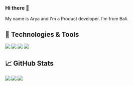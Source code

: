 <!--
**bagus-Arya/bagus-Arya** is a ✨ _special_ ✨ repository because its `README.md` (this file) appears on your GitHub profile.

Here are some ideas to get you started:

- 🔭 I’m currently working on ...
- 🌱 I’m currently learning ...
- 👯 I’m looking to collaborate on ...
- 🤔 I’m looking for help with ...
- 💬 Ask me about ...
- 📫 How to reach me: ...
- 😄 Pronouns: ...
- ⚡ Fun fact: ...
-->

### Hi there 👋

My name is Arya and I'm a Product developer. I'm from Bali.

## 🔧 Technologies & Tools
![](https://img.shields.io/badge/Editor-IntelliJ_IDEA-informational?style=flat&logo=intellij-idea&logoColor=white&color=21759B)
![](https://img.shields.io/badge/Editor-Wordpress-informational?style=flat&logo=wordpress&logoColor=white&color=21759B)
![](https://img.shields.io/badge/Code-JavaScript-informational?style=flat&logo=javascript&logoColor=yellow&color=21759B)
![](https://img.shields.io/badge/Editor-VisualStudio-informational?style=flat&logo=visual-studio-code&logoColor=blue&color=21759B)

## &#x1f4c8; GitHub Stats

<a href="https://github.com/bagus-Arya/bagus-Arya">
  <img align="center" src="https://github-readme-stats.vercel.app/api/top-langs/?username=bagus-Arya&title_color=ffffff&text_color=c9cacc&icon_color=2bbc8a&bg_color=1d1f21&langs_count=5" />
</a>

<a href="https://github.com/bagus-Arya/pkl">
  <img align="center" src="https://github-readme-stats.vercel.app/api/pin/?username=bagus-Arya&repo=pkl&title_color=ffffff&text_color=c9cacc&icon_color=2bbc8a&bg_color=1d1f21" />
</a>

<a href="https://github.com/bagus-Arya/ledControl">
  <img align="center" src="https://github-readme-stats.vercel.app/api/pin/?username=bagus-Arya&repo=ledControl&title_color=ffffff&text_color=c9cacc&icon_color=2bbc8a&bg_color=1d1f21" />
</a>      


<!-- Resources -->
<!-- Icons: https://simpleicons.org/ -->
<!-- GitHub Stats: https://github.com/anuraghazra/github-readme-stats -->
<!-- Emojis: https://emojipedia.org/emoji/ -->
<!-- HTML Emojis: https://www.fileformat.info/index.htm -->
<!-- Shields: https://shields.io/ -->
<!-- Awesome GitHub Profile README: https://github.com/abhisheknaiidu/awesome-github-profile-readme -->
